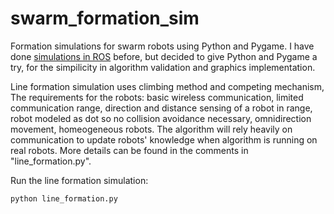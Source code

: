 # swarm_formation_sim
Formation simulations for swarm robots using Python and Pygame. I have done [simulations in ROS](https://github.com/yangliu28/swarm_robot_ros_sim.git) before, but decided to give Python and Pygame a try, for the simpilicity in algorithm validation and graphics implementation.

Line formation simulation uses climbing method and competing mechanism, The requirements for the robots: basic wireless communication, limited communication range, direction and distance sensing of a robot in range, robot modeled as dot so no collision avoidance necessary, omnidirection movement, homeogeneous robots. The algorithm will rely heavily on communication to update robots' knowledge when algorithm is running on real robots. More details can be found in the comments in "line_formation.py".

Run the line formation simulation:

`python line_formation.py`

